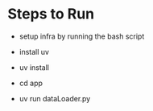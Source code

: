 # Steps to Run

- setup infra by running the bash script

- install uv

- uv install

- cd app

- uv run dataLoader.py

